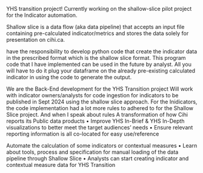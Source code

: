YHS transition project!
Currently working on the shallow-slice pilot project for the Indicator automation.

Shallow slice is a data flow (aka data pipeline) that accepts an input file containing pre-calculated indicator/metrics and stores the data solely for presentation on cihi.ca. 

have the responsibility to develop python code that create the indicator data in the prescribed format which is the shallow slice format. 
This program code that I have implemented can be used in the future by analyst. All you will have to do it plug your dataframe on the already pre-existing calculated indicator in using the code to generate the output. 

We are the Back-End development for the YHS Transition project 
Will work with indicator owners/analysts for code ingestion for 
indicators to be published in Sept 2024 using the shallow slice approach.
For the Inidicators, the code implementation had a lot more rules to adhered to for the Shallow Slice project. And when I speak about rules
A transformation of how Cihi reports its Public data products
•	Improve YHS In-Brief & YHS In-Depth visualizations to better meet the target audiences’ needs 
•	Ensure relevant reporting information is all co-located for easy use/reference 

Automate the calculation of some indicators or contextual measures
•	Learn about tools, process and specification for manual loading of  the data pipeline through Shallow Slice
•	Analysts can start creating indicator and contextual measure data for YHS Transition
